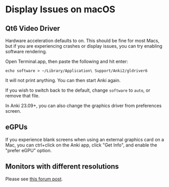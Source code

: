 # Display Issues on macOS

<!-- toc -->

## Qt6 Video Driver

Hardware acceleration defaults to on. This should be fine for most Macs, but if you
are experiencing crashes or display issues, you can try enabling software rendering.

Open Terminal.app, then paste the following and hit enter:

```
echo software > ~/Library/Application\ Support/Anki2/gldriver6
```

It will not print anything. You can then start Anki again.

If you wish to switch back to the default, change `software` to `auto`, or
remove that file.

In Anki 23.09+, you can also change the graphics driver from preferences screen.

## eGPUs

If you experience blank screens when using an external graphics card on a Mac, you can ctrl+click on the Anki app, click "Get Info", and enable the "prefer eGPU" option.

## Monitors with different resolutions

Please see [this forum post](https://forums.ankiweb.net/t/mac-known-issues-wording-suggestion/7331).
